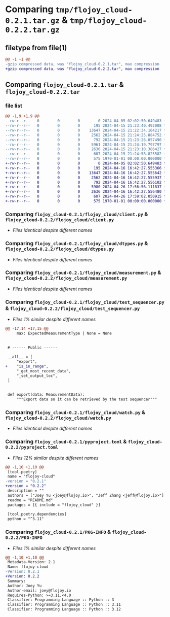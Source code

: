 # Comparing `tmp/flojoy_cloud-0.2.1.tar.gz` & `tmp/flojoy_cloud-0.2.2.tar.gz`

## filetype from file(1)

```diff
@@ -1 +1 @@
-gzip compressed data, was "flojoy_cloud-0.2.1.tar", max compression
+gzip compressed data, was "flojoy_cloud-0.2.2.tar", max compression
```

## Comparing `flojoy_cloud-0.2.1.tar` & `flojoy_cloud-0.2.2.tar`

### file list

```diff
@@ -1,9 +1,9 @@
--rw-r--r--   0        0        0        0 2024-04-05 02:02:50.649483 flojoy_cloud-0.2.1/README.md
--rw-r--r--   0        0        0      195 2024-04-15 21:23:40.492008 flojoy_cloud-0.2.1/flojoy_cloud/__init__.py
--rw-r--r--   0        0        0    13647 2024-04-15 21:22:34.164217 flojoy_cloud-0.2.1/flojoy_cloud/client.py
--rw-r--r--   0        0        0     2562 2024-04-15 21:24:25.884752 flojoy_cloud-0.2.1/flojoy_cloud/dtypes.py
--rw-r--r--   0        0        0      792 2024-04-15 21:23:26.057490 flojoy_cloud-0.2.1/flojoy_cloud/measurement.py
--rw-r--r--   0        0        0     5961 2024-04-15 21:24:19.797797 flojoy_cloud-0.2.1/flojoy_cloud/test_sequencer.py
--rw-r--r--   0        0        0     2636 2024-04-15 21:23:10.386427 flojoy_cloud-0.2.1/flojoy_cloud/watch.py
--rw-r--r--   0        0        0      607 2024-04-15 21:24:58.825582 flojoy_cloud-0.2.1/pyproject.toml
--rw-r--r--   0        0        0      575 1970-01-01 00:00:00.000000 flojoy_cloud-0.2.1/PKG-INFO
+-rw-r--r--   0        0        0        0 2024-04-05 02:02:50.649483 flojoy_cloud-0.2.2/README.md
+-rw-r--r--   0        0        0      195 2024-04-16 16:42:27.555366 flojoy_cloud-0.2.2/flojoy_cloud/__init__.py
+-rw-r--r--   0        0        0    13647 2024-04-16 16:42:27.555642 flojoy_cloud-0.2.2/flojoy_cloud/client.py
+-rw-r--r--   0        0        0     2562 2024-04-16 16:42:27.555937 flojoy_cloud-0.2.2/flojoy_cloud/dtypes.py
+-rw-r--r--   0        0        0      792 2024-04-16 16:42:27.556102 flojoy_cloud-0.2.2/flojoy_cloud/measurement.py
+-rw-r--r--   0        0        0     5980 2024-04-26 17:56:56.111837 flojoy_cloud-0.2.2/flojoy_cloud/test_sequencer.py
+-rw-r--r--   0        0        0     2636 2024-04-16 16:42:27.556480 flojoy_cloud-0.2.2/flojoy_cloud/watch.py
+-rw-r--r--   0        0        0      607 2024-04-26 17:59:02.050915 flojoy_cloud-0.2.2/pyproject.toml
+-rw-r--r--   0        0        0      575 1970-01-01 00:00:00.000000 flojoy_cloud-0.2.2/PKG-INFO
```

### Comparing `flojoy_cloud-0.2.1/flojoy_cloud/client.py` & `flojoy_cloud-0.2.2/flojoy_cloud/client.py`

 * *Files identical despite different names*

### Comparing `flojoy_cloud-0.2.1/flojoy_cloud/dtypes.py` & `flojoy_cloud-0.2.2/flojoy_cloud/dtypes.py`

 * *Files identical despite different names*

### Comparing `flojoy_cloud-0.2.1/flojoy_cloud/measurement.py` & `flojoy_cloud-0.2.2/flojoy_cloud/measurement.py`

 * *Files identical despite different names*

### Comparing `flojoy_cloud-0.2.1/flojoy_cloud/test_sequencer.py` & `flojoy_cloud-0.2.2/flojoy_cloud/test_sequencer.py`

 * *Files 1% similar despite different names*

```diff
@@ -17,14 +17,15 @@
     max: ExpectedMeasurementType | None = None
 
 
 # ------ Public ------
 
 __all__ = [
     "export",
+    "is_in_range",
     "_get_most_recent_data",
     "_set_output_loc",
 ]
 
 
 def export(data: MeasurementData):
     """Export data so it can be retrieved by the test sequencer"""
```

### Comparing `flojoy_cloud-0.2.1/flojoy_cloud/watch.py` & `flojoy_cloud-0.2.2/flojoy_cloud/watch.py`

 * *Files identical despite different names*

### Comparing `flojoy_cloud-0.2.1/pyproject.toml` & `flojoy_cloud-0.2.2/pyproject.toml`

 * *Files 12% similar despite different names*

```diff
@@ -1,10 +1,10 @@
 [tool.poetry]
 name = "flojoy-cloud"
-version = "0.2.1"
+version = "0.2.2"
 description = ""
 authors = ["Joey Yu <joey@flojoy.io>", "Jeff Zhang <jeff@flojoy.io>"]
 readme = "README.md"
 packages = [{ include = "flojoy_cloud" }]
 
 [tool.poetry.dependencies]
 python = "^3.11"
```

### Comparing `flojoy_cloud-0.2.1/PKG-INFO` & `flojoy_cloud-0.2.2/PKG-INFO`

 * *Files 1% similar despite different names*

```diff
@@ -1,10 +1,10 @@
 Metadata-Version: 2.1
 Name: flojoy-cloud
-Version: 0.2.1
+Version: 0.2.2
 Summary: 
 Author: Joey Yu
 Author-email: joey@flojoy.io
 Requires-Python: >=3.11,<4.0
 Classifier: Programming Language :: Python :: 3
 Classifier: Programming Language :: Python :: 3.11
 Classifier: Programming Language :: Python :: 3.12
```

